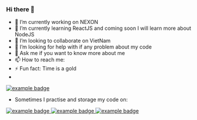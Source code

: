 ### Hi there 👋

- 🔭 I’m currently working on NEXON
- 🌱 I’m currently learning ReactJS and coming soon I will learn more about NodeJS
- 👯 I’m looking to collaborate on VietNam
- 🤔 I’m looking for help with if any problem about my code
- 💬 Ask me if you want to know more about me
- 📫 How to reach me: 
- ⚡ Fun fact: Time is a gold
- 
 <a href="https://www.linkedin.com/in/ngoc-quach-17397620a/">
    <img src="https://img.shields.io/badge/LinkedIn-0077B5?style=for-the-badge&logo=linkedin&logoColor=white" alt="example badge" style="vertical-align:top margin:6px 4px">
  </a>  
  
- Sometimes I practise and storage my code on:  
<p align="left">
   <a href="https://www.linkedin.com/in/ngoc-quach-17397620a/">
    <img src="https://img.shields.io/badge/-Hackerrank-2EC866?style=for-the-badge&logo=HackerRank&logoColor=white" alt="example badge" style="vertical-align:top margin:6px 4px">
  </a> 
    <a href="https://www.linkedin.com/in/ngoc-quach-17397620a/">
    <img src="https://img.shields.io/badge/Codewars-B1361E?style=for-the-badge&logo=Codewars&logoColor=white" alt="example badge" style="vertical-align:top margin:6px 4px">
  </a>
     <a href="https://www.linkedin.com/in/ngoc-quach-17397620a/">
    <img src="https://img.shields.io/badge/Codepen-000000?style=for-the-badge&logo=codepen&logoColor=white" alt="example badge" style="vertical-align:top margin:6px 4px">
  </a> 
</p>
 

